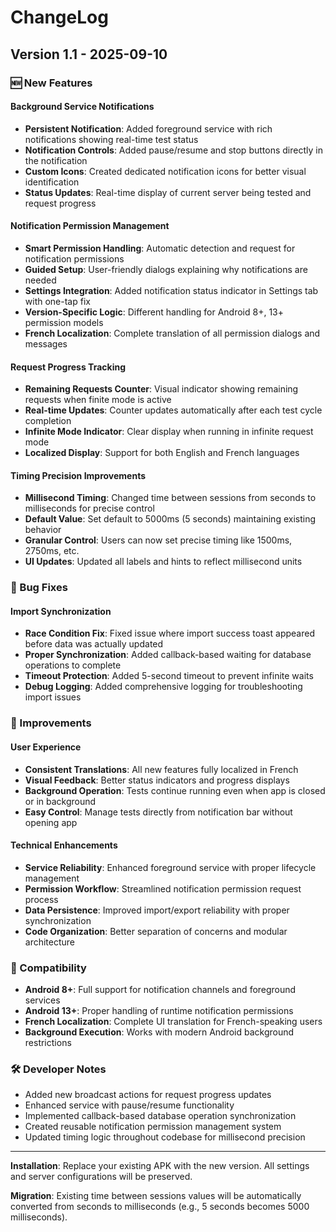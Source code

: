 # ChangeLog

## Version 1.1 - 2025-09-10

### 🆕 New Features

#### Background Service Notifications
- **Persistent Notification**: Added foreground service with rich notifications showing real-time test status
- **Notification Controls**: Added pause/resume and stop buttons directly in the notification
- **Custom Icons**: Created dedicated notification icons for better visual identification
- **Status Updates**: Real-time display of current server being tested and request progress

#### Notification Permission Management
- **Smart Permission Handling**: Automatic detection and request for notification permissions
- **Guided Setup**: User-friendly dialogs explaining why notifications are needed
- **Settings Integration**: Added notification status indicator in Settings tab with one-tap fix
- **Version-Specific Logic**: Different handling for Android 8+, 13+ permission models
- **French Localization**: Complete translation of all permission dialogs and messages

#### Request Progress Tracking
- **Remaining Requests Counter**: Visual indicator showing remaining requests when finite mode is active
- **Real-time Updates**: Counter updates automatically after each test cycle completion
- **Infinite Mode Indicator**: Clear display when running in infinite request mode
- **Localized Display**: Support for both English and French languages

#### Timing Precision Improvements
- **Millisecond Timing**: Changed time between sessions from seconds to milliseconds for precise control
- **Default Value**: Set default to 5000ms (5 seconds) maintaining existing behavior
- **Granular Control**: Users can now set precise timing like 1500ms, 2750ms, etc.
- **UI Updates**: Updated all labels and hints to reflect millisecond units

### 🐛 Bug Fixes

#### Import Synchronization
- **Race Condition Fix**: Fixed issue where import success toast appeared before data was actually updated
- **Proper Synchronization**: Added callback-based waiting for database operations to complete
- **Timeout Protection**: Added 5-second timeout to prevent infinite waits
- **Debug Logging**: Added comprehensive logging for troubleshooting import issues

### 🔧 Improvements

#### User Experience
- **Consistent Translations**: All new features fully localized in French
- **Visual Feedback**: Better status indicators and progress displays
- **Background Operation**: Tests continue running even when app is closed or in background
- **Easy Control**: Manage tests directly from notification bar without opening app

#### Technical Enhancements
- **Service Reliability**: Enhanced foreground service with proper lifecycle management
- **Permission Workflow**: Streamlined notification permission request process
- **Data Persistence**: Improved import/export reliability with proper synchronization
- **Code Organization**: Better separation of concerns and modular architecture

### 📱 Compatibility
- **Android 8+**: Full support for notification channels and foreground services
- **Android 13+**: Proper handling of runtime notification permissions
- **French Localization**: Complete UI translation for French-speaking users
- **Background Execution**: Works with modern Android background restrictions

### 🛠️ Developer Notes
- Added new broadcast actions for request progress updates
- Enhanced service with pause/resume functionality
- Implemented callback-based database operation synchronization
- Created reusable notification permission management system
- Updated timing logic throughout codebase for millisecond precision

---

**Installation**: Replace your existing APK with the new version. All settings and server configurations will be preserved.

**Migration**: Existing time between sessions values will be automatically converted from seconds to milliseconds (e.g., 5 seconds becomes 5000 milliseconds).